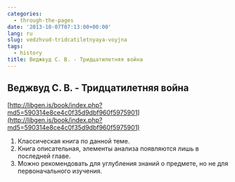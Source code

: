 ```yaml
---
categories:
  - through-the-pages
date: '2013-10-07T07:13:00+00:00'
lang: ru
slug: vedzhvud-tridcatiletnyaya-voyjna
tags:
  - history
title: Веджвуд С. В. - Тридцатилетняя война
---
```





## Веджвуд С. В. - Тридцатилетняя война

[http://libgen.is/book/index.php?md5=590314e8ce4c0f35d9dbf960f5975901](http://libgen.is/book/index.php?md5=590314e8ce4c0f35d9dbf960f5975901)  

1.  Классическая книга по данной теме.
2.  Книга описательная, элементы анализа появляются лишь в последней главе.
3.  Можно рекомендовать для углубления знаний о предмете, но не для первоначального изучения.
